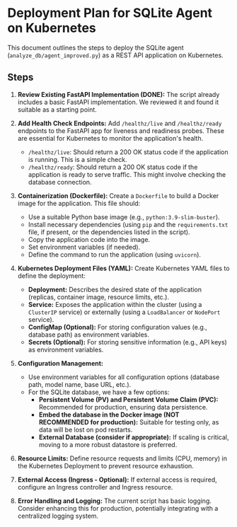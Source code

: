 # Deployment Plan for SQLite Agent on Kubernetes

This document outlines the steps to deploy the SQLite agent (`analyze_db/agent_improved.py`) as a REST API application on Kubernetes.

## Steps

1.  **Review Existing FastAPI Implementation (DONE):** The script already includes a basic FastAPI implementation. We reviewed it and found it suitable as a starting point.

2.  **Add Health Check Endpoints:** Add `/healthz/live` and `/healthz/ready` endpoints to the FastAPI app for liveness and readiness probes. These are essential for Kubernetes to monitor the application's health.

    *   `/healthz/live`: Should return a 200 OK status code if the application is running. This is a simple check.
    *   `/healthz/ready`: Should return a 200 OK status code if the application is ready to serve traffic. This might involve checking the database connection.

3.  **Containerization (Dockerfile):** Create a `Dockerfile` to build a Docker image for the application. This file should:

    *   Use a suitable Python base image (e.g., `python:3.9-slim-buster`).
    *   Install necessary dependencies (using `pip` and the `requirements.txt` file, if present, or the dependencies listed in the script).
    *   Copy the application code into the image.
    *   Set environment variables (if needed).
    *   Define the command to run the application (using `uvicorn`).

4.  **Kubernetes Deployment Files (YAML):** Create Kubernetes YAML files to define the deployment:

    *   **Deployment:** Describes the desired state of the application (replicas, container image, resource limits, etc.).
    *   **Service:** Exposes the application within the cluster (using a `ClusterIP` service) or externally (using a `LoadBalancer` or `NodePort` service).
    *   **ConfigMap (Optional):**  For storing configuration values (e.g., database path) as environment variables.
    *   **Secrets (Optional):** For storing sensitive information (e.g., API keys) as environment variables.

5.  **Configuration Management:**

    *   Use environment variables for all configuration options (database path, model name, base URL, etc.).
    *   For the SQLite database, we have a few options:
        *   **Persistent Volume (PV) and Persistent Volume Claim (PVC):** Recommended for production, ensuring data persistence.
        *   **Embed the database in the Docker image (NOT RECOMMENDED for production):**  Suitable for testing only, as data will be lost on pod restarts.
        * **External Database (consider if appropriate):** If scaling is critical, moving to a more robust datastore is preferred.

6.  **Resource Limits:** Define resource requests and limits (CPU, memory) in the Kubernetes Deployment to prevent resource exhaustion.

7.  **External Access (Ingress - Optional):** If external access is required, configure an Ingress controller and Ingress resource.

8.  **Error Handling and Logging:** The current script has basic logging. Consider enhancing this for production, potentially integrating with a centralized logging system.